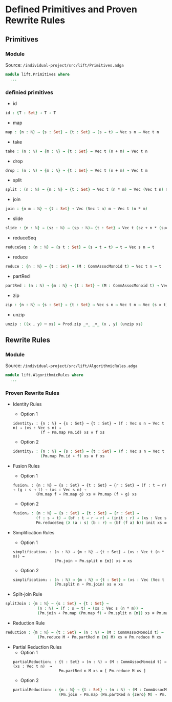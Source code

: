 # Defined Primitives and Proven Rewrite Rules

## Primitives
### Module
Source: `/individual-project/src/lift/Primitives.adga`
```agda
module lift.Primitives where
  ...
```
### definied primitives
* id
```agda
id : {T : Set} → T → T
```
* map
```agda
map : {n : ℕ} → {s : Set} → {t : Set} → (s → t) → Vec s n → Vec t n
```
* take
```agda
take : (n : ℕ) → {m : ℕ} → {t : Set} → Vec t (n + m) → Vec t n
```
* drop
```agda
drop : (n : ℕ) → {m : ℕ} → {t : Set} → Vec t (n + m) → Vec t m
```
* split
```agda
split : (n : ℕ) → {m : ℕ} → {t : Set} → Vec t (n * m) → Vec (Vec t n) m
```
* join
```agda
join : {n m : ℕ} → {t : Set} → Vec (Vec t n) m → Vec t (n * m)
```
* slide
```agda
slide : {n : ℕ} → (sz : ℕ) → (sp : ℕ)→ {t : Set} → Vec t (sz + n * (suc sp)) → Vec (Vec t sz) (suc n)
```
* reduceSeq
```agda
reduceSeq : {n : ℕ} → {s t : Set} → (s → t → t) → t → Vec s n → t
```
* reduce
```agda
reduce : {n : ℕ} → {t : Set} → (M : CommAssocMonoid t) → Vec t n → t
```
* partRed
```agda
partRed : (n : ℕ) → {m : ℕ} → {t : Set} → (M : CommAssocMonoid t) → Vec t (suc m * n) → Vec t (suc m)
```
* zip
```agda
zip : {n : ℕ} → {s : Set} → {t : Set} → Vec s n → Vec t n → Vec (s × t) n
```
* unzip
```agda
unzip : ((x , y) ∷ xs) = Prod.zip _∷_ _∷_ (x , y) (unzip xs)
```
## Rewrite Rules
### Module
Source: `/individual-project/src/lift/AlgorithmicRules.adga`
```agda
module lift.AlgorithmicRules where
  ...
```
### Proven Rewrite Rules
* Identity Rules
  - Option 1
  ```adga
  identity₁ : {n : ℕ} → {s : Set} → {t : Set} → (f : Vec s n → Vec t n) → (xs : Vec s n) →
              (f ∘ Pm.map Pm.id) xs ≡ f xs
  ```
  - Option 2
  ```agda
  identity₂ : {n : ℕ} → {s : Set} → {t : Set} → (f : Vec s n → Vec t n) → (xs : Vec s n) →
              (Pm.map Pm.id ∘ f) xs ≡ f xs
  ```

* Fusion Rules
  - Option 1
  ```adga
  fusion₁ : {n : ℕ} → {s : Set} → {t : Set} → {r : Set} → (f : t → r) → (g : s → t) → (xs : Vec s n) →
            (Pm.map f ∘ Pm.map g) xs ≡ Pm.map (f ∘ g) xs
  ```
  - Option 2
  ```agda
  fusion₂ : {n : ℕ} → {s : Set} → {t : Set} → {r : Set} →
            (f : s → t) → (bf : t → r → r) → (init : r) → (xs : Vec s n) →
            Pm.reduceSeq (λ (a : s) (b : r) → (bf (f a) b)) init xs ≡ (Pm.reduceSeq bf init ∘ Pm.map f) xs
  ```

* Simplification Rules
  - Option 1
  ```adga
  simplification₁ : (n : ℕ) → {m : ℕ} → {t : Set} → (xs : Vec t (n * m)) →
                    (Pm.join ∘ Pm.split n {m}) xs ≡ xs
  ```
  - Option 2
  ```agda
  simplification₂ : (n : ℕ) → {m : ℕ} → {t : Set} → (xs : Vec (Vec t n) m) →
                    (Pm.split n ∘ Pm.join) xs ≡ xs
  ```

* Split-join Rule
```agda
splitJoin : {m : ℕ} → {s : Set} → {t : Set} →
              (n : ℕ) → (f : s → t) → (xs : Vec s (n * m)) →
              (Pm.join ∘ Pm.map (Pm.map f) ∘ Pm.split n {m}) xs ≡ Pm.map f xs
```

* Reduction Rule
```agda
reduction : {m : ℕ} → {t : Set} → (n : ℕ) → (M : CommAssocMonoid t) → (xs : Vec t (suc m * n)) →
              (Pm.reduce M ∘ Pm.partRed n {m} M) xs ≡ Pm.reduce M xs
```

* Partial Reduction Rules
  - Option 1
  ```adga
  partialReduction₁ : {t : Set} → (n : ℕ) → (M : CommAssocMonoid t) → (xs : Vec t n)  →
                      Pm.partRed n M xs ≡ [ Pm.reduce M xs ]
  ```
  - Option 2
  ```agda
  partialReduction₂ : {m : ℕ} → {t : Set} → (n : ℕ) → (M : CommAssocMonoid t) → (xs : Vec t (n * suc m)) →
                      (Pm.join ∘ Pm.map (Pm.partRed n {zero} M) ∘ Pm.split n {suc m}) xs ≡ Pm.partRed n {m} M xs
  ```
